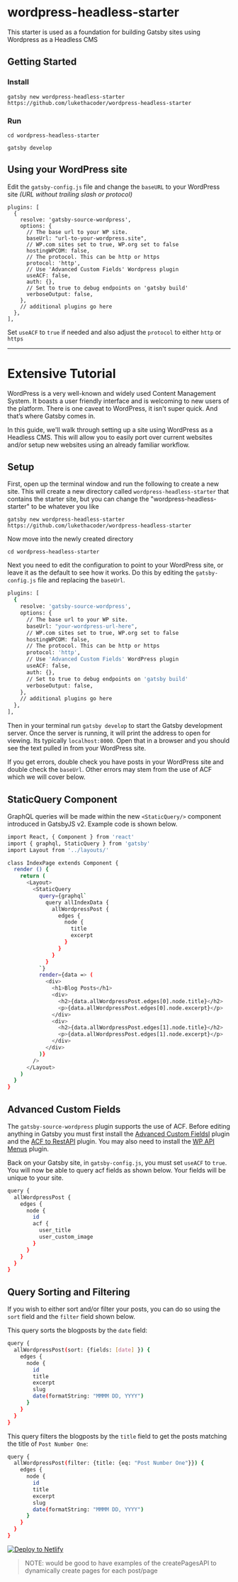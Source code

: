 # wordpress-headless-starter

This starter is used as a foundation for building Gatsby sites using Wordpress as a Headless CMS

## Getting Started

### Install
`gatsby new wordpress-headless-starter https://github.com/lukethacoder/wordpress-headless-starter`

### Run
`cd wordpress-headless-starter`

`gatsby develop`

## Using your WordPress site

Edit the `gatsby-config.js` file and change the `baseURL` to your WordPress site *(URL without trailing slash or protocol)* 

```
plugins: [
  {
    resolve: 'gatsby-source-wordpress',
    options: {
      // The base url to your WP site.
      baseUrl: "url-to-your-wordpress.site",
      // WP.com sites set to true, WP.org set to false
      hostingWPCOM: false,
      // The protocol. This can be http or https
      protocol: 'http',
      // Use 'Advanced Custom Fields' Wordpress plugin
      useACF: false,
      auth: {},
      // Set to true to debug endpoints on 'gatsby build'
      verboseOutput: false,
    },
    // additional plugins go here
  },
],
```

Set `useACF` to `true` if needed and also adjust the `protocol` to either `http` or `https`

---


# Extensive Tutorial
WordPress is a very well-known and widely used Content Management System. It boasts a user friendly interface and is welcoming to new users of the platform. There is one caveat to WordPress, it isn't super quick. And that’s where Gatsby comes in.

In this guide, we'll walk through setting up a site using WordPress as a Headless CMS. This will allow you to easily port over current websites and/or setup new websites using an already familiar workflow.

## Setup
First, open up the terminal window and run the following to create a new site. This will create a new directory called `wordpress-headless-starter` that contains the starter site, but you can change the "wordpress-headless-starter" to be whatever you like

`gatsby new wordpress-headless-starter https://github.com/lukethacoder/wordpress-headless-starter`

Now move into the newly created directory

`cd wordpress-headless-starter`

Next you need to edit the configuration to point to your WordPress site, or leave it as the default to see how it works. Do this by editing the `gatsby-config.js` file and replacing the `baseUrl`.

```sh
plugins: [
  {
    resolve: 'gatsby-source-wordpress',
    options: {
      // The base url to your WP site.
      baseUrl: "your-wordpress-url-here",
      // WP.com sites set to true, WP.org set to false
      hostingWPCOM: false,
      // The protocol. This can be http or https
      protocol: 'http',
      // Use 'Advanced Custom Fields' WordPress plugin
      useACF: false,
      auth: {},
      // Set to true to debug endpoints on 'gatsby build'
      verboseOutput: false,
    },
    // additional plugins go here
  },
],
```

Then in your terminal run `gatsby develop` to start the Gatsby development server. Once the server is running, it will print the address to open for viewing. Its typically `localhost:8000`. Open that in a browser and you should see the text pulled in from your WordPress site. 

If you get errors, double check you have posts in your WordPress site and double check the `baseUrl`. Other errors may stem from the use of ACF which we will cover below.

## StaticQuery Component
GraphQL queries will be made within the new `<StaticQuery/>` component introduced in GatsbyJS v2. Example code is shown below.

```sh
import React, { Component } from 'react'
import { graphql, StaticQuery } from 'gatsby'
import Layout from '../layouts/'

class IndexPage extends Component {
  render () {
    return (
      <Layout>
        <StaticQuery
          query={graphql`
            query allIndexData {
              allWordpressPost {
                edges {
                  node {
                    title
                    excerpt
                  }
                }
              }
            } 
          `}
          render={data => (
            <div>
              <h1>Blog Posts</h1>
              <div>
                <h2>{data.allWordpressPost.edges[0].node.title}</h2>
                <p>{data.allWordpressPost.edges[0].node.excerpt}</p>
              </div>
              <div>
                <h2>{data.allWordpressPost.edges[1].node.title}</h2>
                <p>{data.allWordpressPost.edges[1].node.excerpt}</p>
              </div>
            </div>
          )}
        />
      </Layout>
    )
  }
}
```

## Advanced Custom Fields

The `gatsby-source-wordpress` plugin supports the use of ACF. Before editing anything in Gatsby you must first install the [Advanced Custom FieldsI](https://wordpress.org/plugins/advanced-custom-fields/) plugin and the [ACF to RestAPI](https://wordpress.org/plugins/acf-to-rest-api/) plugin. You may also need to install the [WP API Menus](https://wordpress.org/plugins/wp-api-menus/) plugin.

Back on your Gatsby site, in `gatsby-config.js`, you must set `useACF` to `true`. You will now be able to query acf fields as shown below. Your fields will be unique to your site.

```sh
query {
  allWordpressPost {
    edges {
      node {
        id
        acf {
          user_title
          user_custom_image
        }
      }
    }
  }
}
```
## Query Sorting and Filtering
If you wish to either sort and/or filter your posts, you can do so using the `sort` field and the `filter` field shown below.

This query sorts the blogposts by the `date` field:
```sh
query {
  allWordpressPost(sort: {fields: [date] }) {
    edges {
      node {
        id
        title
        excerpt
        slug
        date(formatString: "MMMM DD, YYYY")
      }
    }
  }
}
```

This query filters the blogposts by the `title` field to get the posts matching the title of `Post Number One`:
```sh
query {
  allWordpressPost(filter: {title: {eq: "Post Number One"}}) {
    edges {
      node {
        id
        title
        excerpt
        slug
        date(formatString: "MMMM DD, YYYY")
      }
    }
  }
}
```

[![Deploy to Netlify](https://www.netlify.com/img/deploy/button.svg)](https://app.netlify.com/start/deploy?repository=https://github.com/lukethacoder/wordpress-headless-starter)

> NOTE: would be good to have examples of the createPagesAPI to dynamically create pages for each post/page
